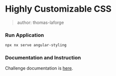 # Highly Customizable CSS

> author: thomas-laforge

### Run Application

```bash
npx nx serve angular-styling
```

### Documentation and Instruction

Challenge documentation is [here](https://angular-challenges.vercel.app/challenges/angular/13-styling/).
